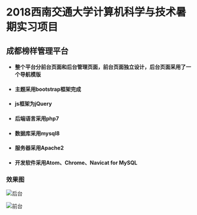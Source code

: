 # 2018西南交通大学计算机科学与技术暑期实习项目

## 成都榜样管理平台

- #### 整个平台分前台页面和后台管理页面，前台页面独立设计，后台页面采用了一个导航模版

- #### 主题采用bootstrap框架完成

- #### js框架为jQuery

- #### 后端语言采用php7

- #### 数据库采用mysql8

- #### 服务器采用Apache2

- #### 开发软件采用Atom、Chrome、Navicat for MySQL

### 效果图
 ![后台](https://upload-images.jianshu.io/upload_images/11624678-edbed74b8c399bb6.jpeg)

 ![前台](https://upload-images.jianshu.io/upload_images/11624678-5f75fab13c354a3d.jpeg)


